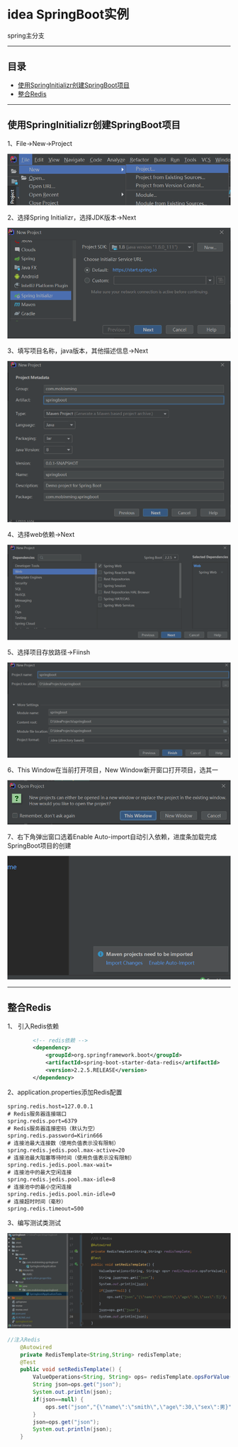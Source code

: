 # idea SpringBoot实例
spring主分支
****
## 目录
* [使用SpringInitializr创建SpringBoot项目](#使用SpringInitializr创建SpringBoot项目) 
* [整合Redis](#整合Redis)
****
使用SpringInitializr创建SpringBoot项目
------
1、File→New→Project 

![图片1](assets/1.png)

2、选择Spring Initializr，选择JDK版本→Next  

![图片2](assets/2.png)

3、填写项目名称，java版本，其他描述信息→Next     

![图片3](assets/3.png)

4、选择web依赖→Next   

![图片4](assets/4.png)

5、选择项目存放路径→Fiinsh

![图片5](assets/5.png)

6、This Window在当前打开项目，New Window新开窗口打开项目，选其一

![图片6](assets/6.png)

7、右下角弹出窗口选着Enable Auto-import自动引入依赖，进度条加载完成SpringBoot项目的创建

![图片7](assets/7.png)

****
整合Redis
------

1、 引入Redis依赖  

```xml
		<!-- redis依赖 -->
        <dependency>
            <groupId>org.springframework.boot</groupId>
            <artifactId>spring-boot-starter-data-redis</artifactId>
            <version>2.2.5.RELEASE</version>
        </dependency>
```

2、application.properties添加Redis配置  

```properties
spring.redis.host=127.0.0.1
# Redis服务器连接端口
spring.redis.port=6379
# Redis服务器连接密码（默认为空）
spring.redis.password=Kirin666
# 连接池最大连接数（使用负值表示没有限制）
spring.redis.jedis.pool.max-active=20
# 连接池最大阻塞等待时间（使用负值表示没有限制）
spring.redis.jedis.pool.max-wait=
# 连接池中的最大空闲连接
spring.redis.jedis.pool.max-idle=8
# 连接池中的最小空闲连接
spring.redis.jedis.pool.min-idle=0
# 连接超时时间（毫秒）
spring.redis.timeout=500
```

3、编写测试类测试  

![8](assets/8.png)

```java
//注入Redis
    @Autowired
    private RedisTemplate<String,String> redisTemplate;
    @Test
    public void setRedisTemplate() {
        ValueOperations<String, String> ops= redisTemplate.opsForValue();
        String json=ops.get("json");
        System.out.println(json);
        if(json==null) {
            ops.set("json","{\"name\":\"smith\",\"age\":30,\"sex\":男}");
        }
        json=ops.get("json");
        System.out.println(json);
    }
```

